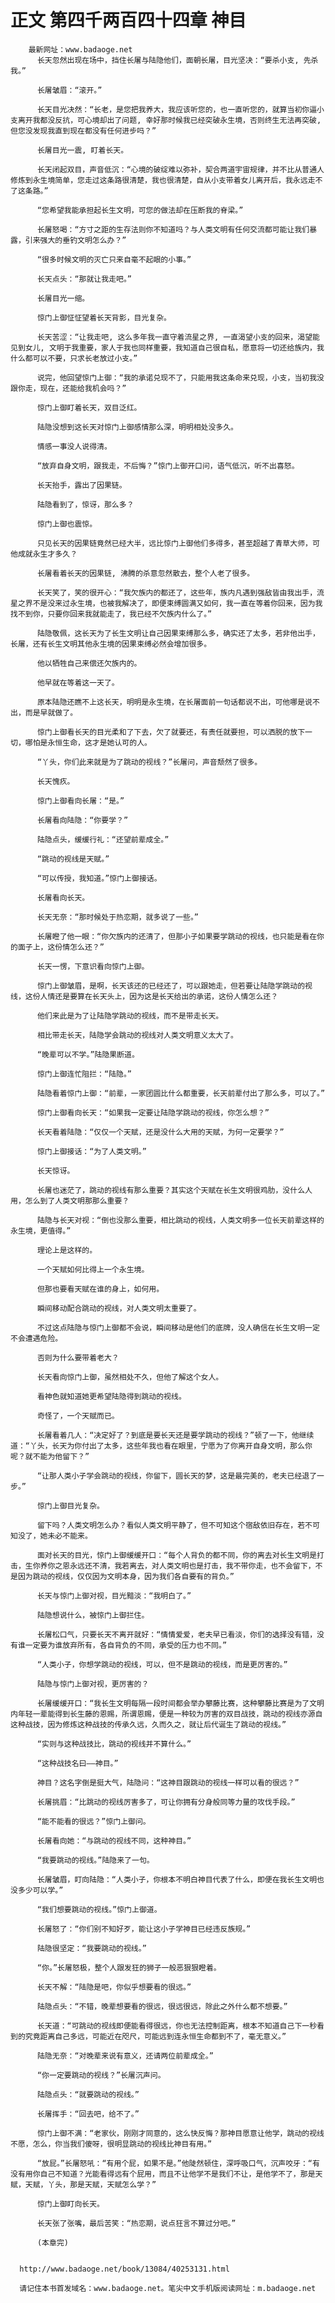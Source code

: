 # 正文 第四千两百四十四章 神目
        最新网址：www.badaoge.net
          长天忽然出现在场中，挡住长屠与陆隐他们，面朝长屠，目光坚决：“要杀小支, 先杀我。”
      
          长屠皱眉：“滚开。”
      
          长天目光决然：“长老，是您把我养大，我应该听您的，也一直听您的，就算当初你逼小支离开我都没反抗，可心境却出了问题, 幸好那时候我已经突破永生境，否则终生无法再突破, 但您没发现我直到现在都没有任何进步吗？”
      
          长屠目光一震, 盯着长天。
      
          长天闭起双目，声音低沉：“心境的破绽难以弥补，契合两道宇宙规律，并不比从普通人修炼到永生境简单，您走过这条路很清楚，我也很清楚，自从小支带着女儿离开后，我永远走不了这条路。”
      
          “您希望我能承担起长生文明，可您的做法却在压断我的脊梁。”
      
          长屠怒喝：“方寸之距的生存法则你不知道吗？与人类文明有任何交流都可能让我们暴露，引来强大的垂钓文明怎么办？”
      
          “很多时候文明的灭亡只来自毫不起眼的小事。”
      
          长天点头：“那就让我走吧。”
      
          长屠目光一缩。
      
          惊门上御怔怔望着长天背影，目光复杂。
      
          长天苦涩：“让我走吧, 这么多年我一直守着流星之界, 一直渴望小支的回来，渴望能见到女儿, 文明于我重要，家人于我也同样重要，我知道自己很自私，愿意将一切还给族内，我什么都可以不要，只求长老放过小支。”
      
          说完，他回望惊门上御：“我的承诺兑现不了，只能用我这条命来兑现，小支，当初我没跟你走，现在，还能给我机会吗？”
      
          惊门上御盯着长天，双目泛红。
      
          陆隐没想到这长天对惊门上御感情那么深，明明相处没多久。
      
          情感一事没人说得清。
      
          “放弃自身文明，跟我走，不后悔？”惊门上御开口问，语气低沉，听不出喜怒。
      
          长天抬手，露出了因果链。
      
          陆隐看到了，惊讶，那么多？
      
          惊门上御也震惊。
      
          只见长天的因果链竟然已经大半，远比惊门上御他们多得多，甚至超越了青草大师，可他成就永生才多久？
      
          长屠看着长天的因果链, 沸腾的杀意忽然散去，整个人老了很多。
      
          长天笑了，笑的很开心：“我欠族内的都还了，这些年，族内凡遇到强敌皆由我出手，流星之界不是没来过永生境，也被我解决了，即便束缚圆满又如何，我一直在等着你回来，因为我找不到你，只要你回来我就能走了，我已经不欠族内什么了。”
      
          陆隐敬佩，这长天为了长生文明让自己因果束缚那么多，确实还了太多，若非他出手，长屠，还有长生文明其他永生境的因果束缚必然会增加很多。
      
          他以牺牲自己来偿还欠族内的。
      
          他早就在等着这一天了。
      
          原本陆隐还瞧不上这长天，明明是永生境，在长屠面前一句话都说不出，可他哪是说不出，而是早就做了。
      
          惊门上御看长天的目光柔和了下去，欠了就要还，有责任就要担，可以洒脱的放下一切，哪怕是永恒生命，这才是她认可的人。
      
          “丫头，你们此来就是为了跳动的视线？”长屠问，声音颓然了很多。
      
          长天愧疚。
      
          惊门上御看向长屠：“是。”
      
          长屠看向陆隐：“你要学？”
      
          陆隐点头，缓缓行礼：“还望前辈成全。”
      
          “跳动的视线是天赋。”
      
          “可以传授，我知道。”惊门上御接话。
      
          长屠看向长天。
      
          长天无奈：“那时候处于热恋期，就多说了一些。”
      
          长屠瞪了他一眼：“你欠族内的还清了，但那小子如果要学跳动的视线，也只能是看在你的面子上，这份情怎么还？”
      
          长天一愣，下意识看向惊门上御。
      
          惊门上御皱眉，是啊，长天该还的已经还了，可以跟她走，但若要让陆隐学跳动的视线，这份人情还是要算在长天头上，因为这是长天给出的承诺，这份人情怎么还？
      
          他们来此是为了让陆隐学跳动的视线，而不是带走长天。
      
          相比带走长天，陆隐学会跳动的视线对人类文明意义太大了。
      
          “晚辈可以不学。”陆隐果断道。
      
          惊门上御连忙阻拦：“陆隐。”
      
          陆隐看着惊门上御：“前辈，一家团圆比什么都重要，长天前辈付出了那么多，可以了。”
      
          惊门上御看向长天：“如果我一定要让陆隐学跳动的视线，你怎么想？”
      
          长天看着陆隐：“仅仅一个天赋，还是没什么大用的天赋，为何一定要学？”
      
          惊门上御接话：“为了人类文明。”
      
          长天惊讶。
      
          长屠也迷茫了，跳动的视线有那么重要？其实这个天赋在长生文明很鸡肋，没什么人用，怎么到了人类文明那那么重要？
      
          陆隐与长天对视：“倒也没那么重要，相比跳动的视线，人类文明多一位长天前辈这样的永生境，更值得。”
      
          理论上是这样的。
      
          一个天赋如何比得上一个永生境。
      
          但那也要看天赋在谁的身上，如何用。
      
          瞬间移动配合跳动的视线，对人类文明太重要了。
      
          不过这点陆隐与惊门上御都不会说，瞬间移动是他们的底牌，没人确信在长生文明一定不会遭遇危险。
      
          否则为什么要带着老大？
      
          长天看向惊门上御，虽然相处不久，但他了解这个女人。
      
          看神色就知道她更希望陆隐得到跳动的视线。
      
          奇怪了，一个天赋而已。
      
          长屠看着几人：“决定好了？到底是要长天还是要学跳动的视线？”顿了一下，他继续道：“丫头，长天为你付出了太多，这些年我也看在眼里，宁愿为了你离开自身文明，那么你呢？就不能为他留下？”
      
          “让那人类小子学会跳动的视线，你留下，圆长天的梦，这是最完美的，老夫已经退了一步。”
      
          惊门上御目光复杂。
      
          留下吗？人类文明怎么办？看似人类文明平静了，但不可知这个宿敌依旧存在，若不可知没了，她未必不能来。
      
          面对长天的目光，惊门上御缓缓开口：“每个人背负的都不同，你的离去对长生文明是打击，生你养你之恩永远还不清，我若离去，对人类文明也是打击，我不带你走，也不会留下，不是因为跳动的视线，仅仅因为文明本身，因为我们各自要有的背负。”
      
          长天与惊门上御对视，目光黯淡：“我明白了。”
      
          陆隐想说什么，被惊门上御拦住。
      
          长屠松口气，只要长天不离开就好：“情情爱爱，老夫早已看淡，你们的选择没有错，没有谁一定要为谁放弃所有，各自背负的不同，承受的压力也不同。”
      
          “人类小子，你想学跳动的视线，可以，但不是跳动的视线，而是更厉害的。”
      
          陆隐与惊门上御对视，更厉害的？
      
          长屠缓缓开口：“我长生文明每隔一段时间都会举办攀藤比赛，这种攀藤比赛是为了文明内年轻一辈能得到长生藤的恩赐，所谓恩赐，便是一种较为厉害的双目战技，跳动的视线亦源自这种战技，因为修炼这种战技的传承久远，久而久之，就让后代诞生了跳动的视线。”
      
          “实则与这种战技比，跳动的视线并不算什么。”
      
          “这种战技名曰——神目。”
      
          神目？这名字倒是挺大气，陆隐问：“这神目跟跳动的视线一样可以看的很远？”
      
          长屠挑眉：“比跳动的视线厉害多了，可让你拥有分身般同等力量的攻伐手段。”
      
          “能不能看的很远？”惊门上御问。
      
          长屠看向她：“与跳动的视线不同，这种神目。”
      
          “我要跳动的视线。”陆隐来了一句。
      
          长屠皱眉，盯向陆隐：“人类小子，你根本不明白神目代表了什么，即便在我长生文明也没多少可以学。”
      
          “我们想要跳动的视线。”惊门上御道。
      
          长屠怒了：“你们别不知好歹，能让这小子学神目已经违反族规。”
      
          陆隐很坚定：“我要跳动的视线。”
      
          “你。”长屠怒极，整个人跟发狂的狮子一般恶狠狠瞪着。
      
          长天不解：“陆隐是吧，你似乎想要看的很远。”
      
          陆隐点头：“不错，晚辈想要看的很远，很远很远，除此之外什么都不想要。”
      
          长天道：“可跳动的视线即便能看得很远，你也无法控制距离，根本不知道自己下一秒看到的究竟距离自己多远，可能近在咫尺，可能远到连永恒生命都到不了，毫无意义。”
      
          陆隐无奈：“对晚辈来说有意义，还请两位前辈成全。”
      
          “你一定要跳动的视线？”长屠沉声问。
      
          陆隐点头：“就要跳动的视线。”
      
          长屠挥手：“回去吧，给不了。”
      
          惊门上御不满：“老家伙，刚刚才同意的，这么快反悔？那神目愿意让他学，跳动的视线不愿，怎么，你当我们傻呀，很明显跳动的视线比神目有用。”
      
          “放屁。”长屠怒吼：“有用个屁，如果不是。”他陡然顿住，深呼吸口气，沉声咬牙：“有没有用你自己不知道？光能看得远有个屁用，而且不让他学不是我们不让，是他学不了，那是天赋，天赋，丫头，那是天赋，天赋怎么学？”
      
          惊门上御盯向长天。
      
          长天张了张嘴，最后苦笑：“热恋期，说点狂言不算过分吧。”
      
          (本章完)
      
      
      http://www.badaoge.net/book/13084/40253131.html
      
      请记住本书首发域名：www.badaoge.net。笔尖中文手机版阅读网址：m.badaoge.net